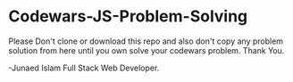 # Codewars-JS-Problem-Solving
Please Don't clone or download this repo and also don't copy any problem solution from here until you own solve your codewars problem.
Thank You.

-Junaed Islam
Full Stack Web Developer.
